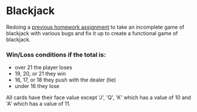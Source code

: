 # Blackjack

Redoing a [previous homework assignment](https://github.com/csaminak/fee-blackjack) to take an incomplete game of blackjack with various bugs and fix it up to create a functional game of blackjack.


### Win/Loss conditions if the total is:
- over 21 the player loses
- 19, 20, or 21 they win
- 16, 17, or 18 they push with the dealer (tie)
- under 16 they lose


All cards have their face value except 'J', 'Q', 'K' which has a value of 10 and 'A' which has a value of 11.
